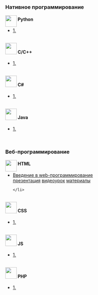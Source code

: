<img src="http://splincode.github.io/build/img/basework.png" align="center" alt="">

<h3>Нативное программирование</h3>
<img src="http://splincode.github.io/course/img/p.png" align="left" width="36" height="36" alt="">
<h4>Python</h4>
<ul>
	<li>
		<a href="#">1. </a>
	</li>
</ul><br>

<img src="http://splincode.github.io/course/img/cpp.png" align="left" width="36" height="36" alt="">
<h4>C/С++</h4>
<ul>
	<li>
		<a href="#">1. </a>
	</li>
</ul><br>

<img src="http://splincode.github.io/course/img/ch.png" align="left" width="36" height="36" alt="">
<h4>C#</h4>
<ul>
	<li>
		<a href="#">1. </a>
	</li>
</ul><br>

<img src="http://splincode.github.io/course/img/java.png" align="left" width="36" height="36" alt="">
<h4>Java</h4>
<ul>
	<li>
		<a href="#">1. </a>
	</li>
</ul><br>

<h3>Веб-программирование</h3>

<img src="https://cdn1.iconfinder.com/data/icons/logotypes/32/badge-html-5-48.png" align="left" width="36" height="36" alt="">
<h4>HTML</h4>
<ul>
	<li>
		<a href="#">Введение в web-программирование </a><br>
		<a href="#"><img src="http://splincode.github.io/course/img/p.png" aling="left" alt="">презентация</a>
		<a href="#"><img src="http://splincode.github.io/course/img/video.png" aling="left" alt="">видеоурок</a>
		<a href="#"><img src="http://splincode.github.io/course/img/p.png" aling="left" alt="">материалы</a>

	</li>
</ul><br>

<img src="https://cdn1.iconfinder.com/data/icons/logotypes/32/badge-css-3-48.png" align="left" width="36" height="36" alt="">
<h4>CSS</h4>
<ul>
	<li>
		<a href="#">1. </a>
	</li>
</ul><br>

<img src="http://splincode.github.io/course/img/js6.png" align="left" width="36" height="36" alt="">
<h4>JS</h4>
<ul>
	<li>
		<a href="#">1. </a>
	</li>
</ul><br>

<img src="http://splincode.github.io/course/img/php7.png" align="left" width="36" height="36" alt="">
<h4>PHP</h4>
<ul>
	<li>
		<a href="#">1. </a>
	</li>
</ul><br>

